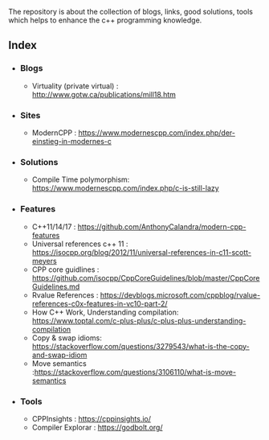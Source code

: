 The repository is about the collection of blogs, links, good solutions, tools which helps to enhance the c++ programming knowledge.

## Index
* ### Blogs
  * Virtuality (private virtual) : http://www.gotw.ca/publications/mill18.htm
* ### Sites
  * ModernCPP : https://www.modernescpp.com/index.php/der-einstieg-in-modernes-c
* ### Solutions
  * Compile Time polymorphism: https://www.modernescpp.com/index.php/c-is-still-lazy
* ### Features
  * C++11/14/17 : https://github.com/AnthonyCalandra/modern-cpp-features
  * Universal references c++ 11 : https://isocpp.org/blog/2012/11/universal-references-in-c11-scott-meyers
  * CPP core guidlines : https://github.com/isocpp/CppCoreGuidelines/blob/master/CppCoreGuidelines.md
  * Rvalue References : https://devblogs.microsoft.com/cppblog/rvalue-references-c0x-features-in-vc10-part-2/
  * How C++ Work, Understanding compilation: https://www.toptal.com/c-plus-plus/c-plus-plus-understanding-compilation
  * Copy & swap idioms: https://stackoverflow.com/questions/3279543/what-is-the-copy-and-swap-idiom 
  * Move semantics :https://stackoverflow.com/questions/3106110/what-is-move-semantics

* ### Tools
  * CPPInsights : https://cppinsights.io/
  * Compiler Explorar : https://godbolt.org/
